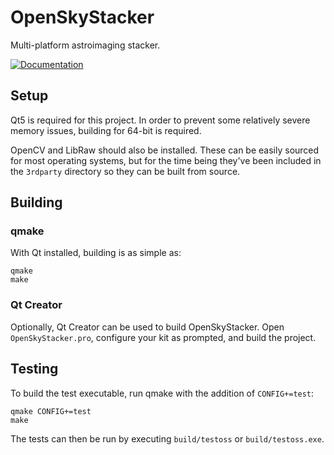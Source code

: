 # OpenSkyStacker

Multi-platform astroimaging stacker.

[![Documentation](https://codedocs.xyz/BenJuan26/OpenSkyStacker.svg)](https://codedocs.xyz/BenJuan26/OpenSkyStacker/)

## Setup

Qt5 is required for this project. In order to prevent some relatively severe memory issues, building for 64-bit is required.

OpenCV and LibRaw should also be installed. These can be easily sourced for most operating systems, but for the time being they've been included in the `3rdparty` directory so they can be built from source.

## Building

### qmake

With Qt installed, building is as simple as:

```
qmake
make
```

### Qt Creator

Optionally, Qt Creator can be used to build OpenSkyStacker. Open `OpenSkyStacker.pro`, configure your kit as prompted, and build the project.

## Testing

To build the test executable, run qmake with the addition of `CONFIG+=test`:

```
qmake CONFIG+=test
make
```

The tests can then be run by executing `build/testoss` or `build/testoss.exe`.
